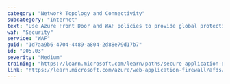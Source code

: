 ```yaml
---
category: "Network Topology and Connectivity"
subcategory: "Internet"
text: "Use Azure Front Door and WAF policies to provide global protection across Azure regions for inbound HTTP/S connections to a landing zone."
waf: "Security"
service: "WAF"
guid: "1d7aa9b6-4704-4489-a804-2d88e79d17b7"
id: "D05.03"
severity: "Medium"
training: "https://learn.microsoft.com/learn/paths/secure-application-delivery/"
link: "https://learn.microsoft.com/azure/web-application-firewall/afds/afds-overview"
---
```

